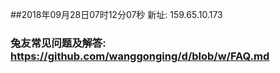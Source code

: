 ##2018年09月28日07时12分07秒 新址: 159.65.10.173
### 兔友常见问题及解答: https://github.com/wanggonging/d/blob/w/FAQ.md
